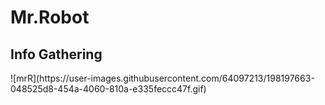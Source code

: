 # Mr.Robot
<h2>Info Gathering</h2>
![mrR](https://user-images.githubusercontent.com/64097213/198197663-048525d8-454a-4060-810a-e335feccc47f.gif)
